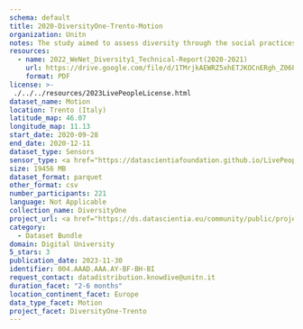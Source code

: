 ```yaml
---
schema: default
title: 2020-DiversityOne-Trento-Motion
organization: Unitn
notes: The study aimed to assess diversity through the social practices and daily behaviors of university students from eight different countries. The research was carried out in two phases. Initially, a large sample of students from Denmark, Italy, Mongolia, Paraguay, the United Kingdom, China, Mexico, and India, completed a survey on their social practices, as well as their socio-demographic, cultural, and psychological elements. In the second phase, a sub-sample of the respondents engaged in a four-week data collection by using an innovative smartphone application called iLog. This app collected data from thirty-four smartphone sensors around the clock, allowing for an in-depth investigation into the diversity and daily routines of university students across countries, both synchronically and diachronically.
resources:
  - name: 2022_WeNet_Diversity1_Technical-Report(2020-2021)
    url: https://drive.google.com/file/d/1TMrjkAEWRZ5xhETJKOCnERgh_Z06PO2E/view?usp=drive_link
    format: PDF
license: >-
 ./../../resources/2023LivePeopleLicense.html
dataset_name: Motion
location: Trento (Italy)
latitude_map: 46.07
longitude_map: 11.13
start_date: 2020-09-28
end_date: 2020-12-11
dataset_type: Sensors
sensor_type: <a href="https://datascientiafoundation.github.io/LivePeople/datasets/2020-DV1-Trento-Accelerometer%20Event/">accelerometer</a>,<a href="https://datascientiafoundation.github.io/LivePeople/datasets/2020-DV1-Trento-Activities%20Per%20Time/"> activities per time </a>, <a href="https://datascientiafoundation.github.io/LivePeople/datasets/2020-DV1-Trento-Step%20Counter%20Event/">step counter</a>,  <a href="https://datascientiafoundation.github.io/LivePeople/datasets/2020-DV1-Trento-Step%20Detector%20Event/">step detector</a>, <a href="https://datascientiafoundation.github.io/LivePeople/datasets/2020-DV1-Trento-Gyroscope%20Event/">gyroscope</a>
size: 19456 MB
dataset_format: parquet
other_format: csv
number_participants: 221
language: Not Applicable
collection_name: DiversityOne
project_url: <a href="https://ds.datascientia.eu/community/public/projects/e464583f-32eb-44c1-a455-91503b02b307">https://ds.datascientia.eu/community/public/projects/e464583f-32eb-44c1-a455-91503b02b307</a>
category: 
  - Dataset Bundle
domain: Digital University
5_stars: 3
publication_date: 2023-11-30
identifier: 004.AAAD.AAA.AY-BF-BH-BI
request_contact: datadistribution.knowdive@unitn.it
duration_facet: "2-6 months"
location_continent_facet: Europe
data_type_facet: Motion
project_facet: DiversityOne-Trento
---
```

